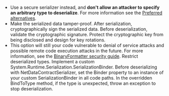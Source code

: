 - Use a secure serializer instead, and **don't allow an attacker to specify an arbitrary type to deserialize**. For more information see the [Preferred alternatives](/dotnet/standard/serialization/binaryformatter-security-guide#preferred-alternatives).
- Make the serialized data tamper-proof. After serialization, cryptographically sign the serialized data. Before deserialization, validate the cryptographic signature. Protect the cryptographic key from being disclosed and design for key rotations.
- This option will still your code vulnerable to denial of service attacks and possible remote code execution attacks in the future. For more information, see the [BinaryFormatter security guide](/dotnet/standard/serialization/binaryformatter-security-guide). Restrict deserialized types. Implement a custom System.Runtime.Serialization.SerializationBinder. Before deserializing with NetDataContractSerializer, set the Binder property to an instance of your custom SerializationBinder in all code paths. In the overridden BindToType method, if the type is unexpected, throw an exception to stop deserialization.
